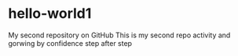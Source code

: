 # hello-world1
My second repository on GitHub
This is my second repo activity and gorwing by confidence step after step

